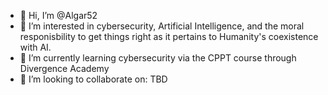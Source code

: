 - 👋 Hi, I’m @Algar52
- 👀 I’m interested in cybersecurity, Artificial Intelligence, and the moral responisbility to get things right as it pertains to Humanity's coexistence with AI.
- 🌱 I’m currently learning cybersecurity via the CPPT course through Divergence Academy
- 💞️ I’m looking to collaborate on: TBD

<!---
Algar52/Algar52 is a ✨ special ✨ repository because its `README.md` (this file) appears on your GitHub profile.
You can click the Preview link to take a look at your changes.
--->
